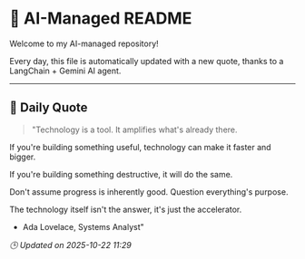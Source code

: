 # 🧠 AI-Managed README

Welcome to my AI-managed repository!

Every day, this file is automatically updated with a new quote, thanks to a LangChain + Gemini AI agent.

---

## 📅 Daily Quote

> "Technology is a tool. It amplifies what's already there.

If you're building something useful, technology can make it faster and bigger.

If you're building something destructive, it will do the same.

Don't assume progress is inherently good. Question everything's purpose.

The technology itself isn't the answer, it's just the accelerator.

- Ada Lovelace, Systems Analyst"

*🕒 Updated on 2025-10-22 11:29*
